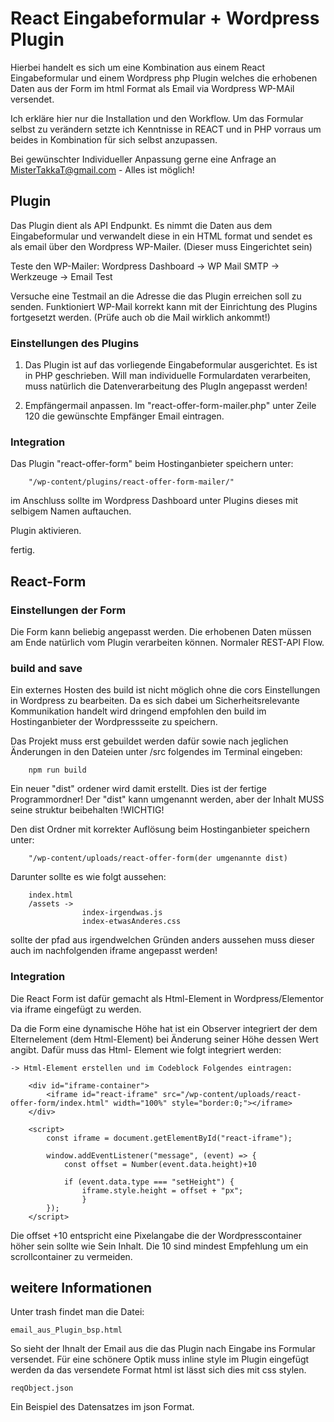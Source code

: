 # React Eingabeformular + Wordpress Plugin

Hierbei handelt es sich um eine Kombination aus einem React Eingabeformular und einem Wordpress php Plugin welches die erhobenen Daten aus der Form im html Format als Email via Wordpress WP-MAil versendet.

Ich erkläre hier nur die Installation und den Workflow. Um das Formular selbst zu verändern setzte ich Kenntnisse in REACT und in PHP vorraus um beides in Kombination für sich selbst anzupassen.

Bei gewünschter Individueller Anpassung gerne eine Anfrage an MisterTakkaT@gmail.com - Alles ist möglich!

## Plugin

Das Plugin dient als API Endpunkt. Es nimmt die Daten aus dem Eingabeformular und verwandelt diese in ein HTML format und sendet es als email über den Wordpress WP-Mailer. (Dieser muss Eingerichtet sein)

Teste den WP-Mailer:
Wordpress Dashboard -> WP Mail SMTP -> Werkzeuge -> Email Test

Versuche eine Testmail an die Adresse die das Plugin erreichen soll zu senden. Funktioniert WP-Mail korrekt kann mit der Einrichtung des Plugins fortgesetzt werden. (Prüfe auch ob die Mail wirklich ankommt!)

### Einstellungen des Plugins

1. Das Plugin ist auf das vorliegende Eingabeformular ausgerichtet. Es ist in PHP geschrieben.
   Will man individuelle Formulardaten verarbeiten, muss natürlich die Datenverarbeitung des PlugIn angepasst werden!

2. Empfängermail anpassen.
   Im "react-offer-form-mailer.php" unter Zeile 120 die gewünschte Empfänger Email eintragen.

### Integration

Das Plugin "react-offer-form" beim Hostinganbieter speichern unter:

        "/wp-content/plugins/react-offer-form-mailer/"

im Anschluss sollte im Wordpress Dashboard unter Plugins dieses mit selbigem Namen auftauchen.

Plugin aktivieren.

fertig.

## React-Form

### Einstellungen der Form

Die Form kann beliebig angepasst werden. Die erhobenen Daten müssen am Ende natürlich vom Plugin verarbeiten können. Normaler REST-API Flow.

### build and save

Ein externes Hosten des build ist nicht möglich ohne die cors Einstellungen in Wordpress zu bearbeiten. Da es sich dabei um Sicherheitsrelevante Kommunikation handelt wird dringend empfohlen den build im Hostinganbieter der Wordpressseite zu speichern.

Das Projekt muss erst gebuildet werden dafür sowie nach jeglichen Änderungen in den Dateien unter /src folgendes im Terminal eingeben:

        npm run build

Ein neuer "dist" ordener wird damit erstellt. Dies ist der fertige Programmordner! Der "dist" kann umgenannt werden, aber der Inhalt MUSS seine struktur beibehalten !WICHTIG!

Den dist Ordner mit korrekter Auflösung beim Hostinganbieter speichern unter:

        "/wp-content/uploads/react-offer-form(der umgenannte dist)

Darunter sollte es wie folgt aussehen:

        index.html
        /assets ->
                    index-irgendwas.js
                    index-etwasAnderes.css

sollte der pfad aus irgendwelchen Gründen anders aussehen muss dieser auch im nachfolgenden iframe angepasst werden!

### Integration

Die React Form ist dafür gemacht als Html-Element in Wordpress/Elementor via iframe eingefügt zu werden.

Da die Form eine dynamische Höhe hat ist ein Observer integriert der dem Elternelement (dem Html-Element) bei Änderung seiner Höhe dessen Wert angibt. Dafür muss das Html- Element wie folgt integriert werden:

    -> Html-Element erstellen und im Codeblock Folgendes eintragen:

        <div id="iframe-container">
            <iframe id="react-iframe" src="/wp-content/uploads/react-offer-form/index.html" width="100%" style="border:0;"></iframe>
        </div>

        <script>
            const iframe = document.getElementById("react-iframe");

            window.addEventListener("message", (event) => {
                const offset = Number(event.data.height)+10

                if (event.data.type === "setHeight") {
                    iframe.style.height = offset + "px";
                    }
            });
        </script>

Die offset +10 entspricht eine Pixelangabe die der Wordpresscontainer höher sein sollte wie Sein Inhalt. Die 10 sind mindest Empfehlung um ein scrollcontainer zu vermeiden.

## weitere Informationen

Unter trash findet man die Datei:

    email_aus_Plugin_bsp.html

So sieht der Ihnalt der Email aus die das Plugin nach Eingabe ins Formular versendet.
Für eine schönere Optik muss inline style im Plugin eingefügt werden da das versendete Format html ist lässt sich dies mit css stylen.

    reqObject.json

Ein Beispiel des Datensatzes im json Format.
